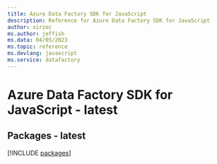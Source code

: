 ```yaml
---
title: Azure Data Factory SDK for JavaScript
description: Reference for Azure Data Factory SDK for JavaScript
author: xirzec
ms.author: jeffish
ms.data: 04/05/2023
ms.topic: reference
ms.devlang: javascript
ms.service: datafactory
---
```

# Azure Data Factory SDK for JavaScript - latest
## Packages - latest
[!INCLUDE [packages](data-factory-index.md)]
